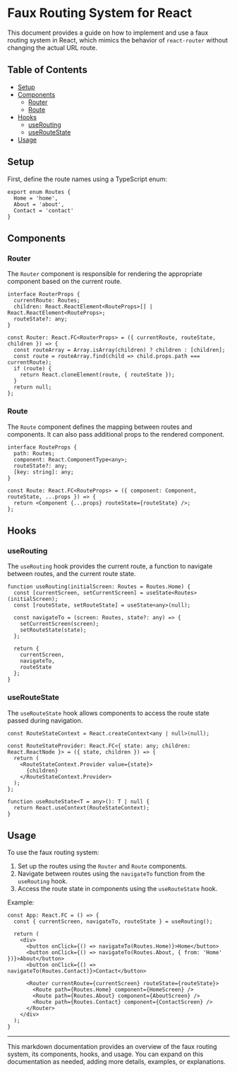 # Faux Routing System for React

This document provides a guide on how to implement and use a faux routing system in React, which mimics the behavior of `react-router` without changing the actual URL route.

## Table of Contents

- [Setup](#setup)
- [Components](#components)
    - [Router](#router)
    - [Route](#route)
- [Hooks](#hooks)
    - [useRouting](#userouting)
    - [useRouteState](#useroutestate)
- [Usage](#usage)

## Setup

First, define the route names using a TypeScript enum:

```tsx
export enum Routes {
  Home = 'home',
  About = 'about',
  Contact = 'contact'
}
```

## Components

### Router

The `Router` component is responsible for rendering the appropriate component based on the current route.

```tsx
interface RouterProps {
  currentRoute: Routes;
  children: React.ReactElement<RouteProps>[] | React.ReactElement<RouteProps>;
  routeState?: any;
}

const Router: React.FC<RouterProps> = ({ currentRoute, routeState, children }) => {
  const routeArray = Array.isArray(children) ? children : [children];
  const route = routeArray.find(child => child.props.path === currentRoute);
  if (route) {
    return React.cloneElement(route, { routeState });
  }
  return null;
};
```

### Route

The `Route` component defines the mapping between routes and components. It can also pass additional props to the rendered component.

```tsx
interface RouteProps {
  path: Routes;
  component: React.ComponentType<any>;
  routeState?: any;
  [key: string]: any;
}

const Route: React.FC<RouteProps> = ({ component: Component, routeState, ...props }) => {
  return <Component {...props} routeState={routeState} />;
};
```

## Hooks

### useRouting

The `useRouting` hook provides the current route, a function to navigate between routes, and the current route state.

```tsx
function useRouting(initialScreen: Routes = Routes.Home) {
  const [currentScreen, setCurrentScreen] = useState<Routes>(initialScreen);
  const [routeState, setRouteState] = useState<any>(null);

  const navigateTo = (screen: Routes, state?: any) => {
    setCurrentScreen(screen);
    setRouteState(state);
  };

  return {
    currentScreen,
    navigateTo,
    routeState
  };
}
```

### useRouteState

The `useRouteState` hook allows components to access the route state passed during navigation.

```tsx
const RouteStateContext = React.createContext<any | null>(null);

const RouteStateProvider: React.FC<{ state: any; children: React.ReactNode }> = ({ state, children }) => {
  return (
    <RouteStateContext.Provider value={state}>
      {children}
    </RouteStateContext.Provider>
  );
};

function useRouteState<T = any>(): T | null {
  return React.useContext(RouteStateContext);
}
```

## Usage

To use the faux routing system:

1. Set up the routes using the `Router` and `Route` components.
2. Navigate between routes using the `navigateTo` function from the `useRouting` hook.
3. Access the route state in components using the `useRouteState` hook.

Example:

```tsx
const App: React.FC = () => {
  const { currentScreen, navigateTo, routeState } = useRouting();

  return (
    <div>
      <button onClick={() => navigateTo(Routes.Home)}>Home</button>
      <button onClick={() => navigateTo(Routes.About, { from: 'Home' })}>About</button>
      <button onClick={() => navigateTo(Routes.Contact)}>Contact</button>

      <Router currentRoute={currentScreen} routeState={routeState}>
        <Route path={Routes.Home} component={HomeScreen} />
        <Route path={Routes.About} component={AboutScreen} />
        <Route path={Routes.Contact} component={ContactScreen} />
      </Router>
    </div>
  );
}
```

---

This markdown documentation provides an overview of the faux routing system, its components, hooks, and usage. You can expand on this documentation as needed, adding more details, examples, or explanations.
